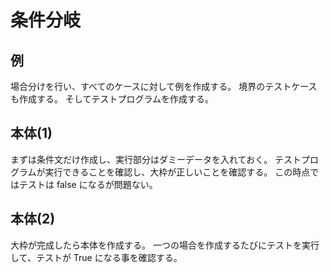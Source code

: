 # 条件分岐

## 例

場合分けを行い、すべてのケースに対して例を作成する。
境界のテストケースも作成する。
そしてテストプログラムを作成する。

## 本体(1)

まずは条件文だけ作成し、実行部分はダミーデータを入れておく。
テストプログラムが実行できることを確認し、大枠が正しいことを確認する。
この時点ではテストは false になるが問題ない。

## 本体(2)

大枠が完成したら本体を作成する。
一つの場合を作成するたびにテストを実行して、テストが True になる事を確認する。
